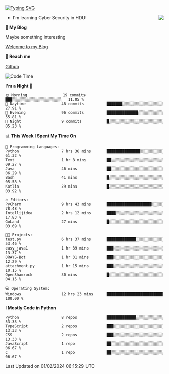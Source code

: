[![Typing SVG](https://readme-typing-svg.herokuapp.com?font=Fira+Code&pause=1000&random=false&width=450&height=60&lines=Hello+%F0%9F%91%8B%F0%9F%8F%BB;I'm+JBNRZ)](https://git.io/typing-svg)

<a href="#">
  <img align="right" src="https://github-readme-stats.vercel.app/api?username=JBNRZ&show_icons=true&bg_color=15,f2f7fd,E0EAFC" />
</a>

- I'm learning Cyber Security in HDU

 **🌱 My Blog**

Maybe something interesting

[Welcome to my Blog](https://jbnrz.com.cn/)

 **💬 Reach me** 

[Github](https://github.com/JBNRZ)


<!--START_SECTION:waka-->
![Code Time](http://img.shields.io/badge/Code%20Time-289%20hrs-blue)

**I'm a Night 🦉** 

```text
🌞 Morning                19 commits          ███░░░░░░░░░░░░░░░░░░░░░░   11.05 % 
🌆 Daytime                48 commits          ███████░░░░░░░░░░░░░░░░░░   27.91 % 
🌃 Evening                96 commits          ██████████████░░░░░░░░░░░   55.81 % 
🌙 Night                  9 commits           █░░░░░░░░░░░░░░░░░░░░░░░░   05.23 % 
```


📊 **This Week I Spent My Time On** 

```text
💬 Programming Languages: 
Python                   7 hrs 36 mins       ███████████████░░░░░░░░░░   61.32 % 
Text                     1 hr 8 mins         ██░░░░░░░░░░░░░░░░░░░░░░░   09.27 % 
Java                     46 mins             ██░░░░░░░░░░░░░░░░░░░░░░░   06.29 % 
Bash                     41 mins             █░░░░░░░░░░░░░░░░░░░░░░░░   05.58 % 
Kotlin                   29 mins             █░░░░░░░░░░░░░░░░░░░░░░░░   03.92 % 

🔥 Editors: 
PyCharm                  9 hrs 43 mins       ████████████████████░░░░░   78.48 % 
Intellijidea             2 hrs 12 mins       ████░░░░░░░░░░░░░░░░░░░░░   17.83 % 
GoLand                   27 mins             █░░░░░░░░░░░░░░░░░░░░░░░░   03.69 % 

🐱‍💻 Projects: 
test.py                  6 hrs 37 mins       █████████████░░░░░░░░░░░░   53.46 % 
easy_java1               1 hr 39 mins        ███░░░░░░░░░░░░░░░░░░░░░░   13.37 % 
0RAYS-Bot                1 hr 31 mins        ███░░░░░░░░░░░░░░░░░░░░░░   12.29 % 
attachment.py            1 hr 15 mins        ███░░░░░░░░░░░░░░░░░░░░░░   10.15 % 
OpenShamrock             30 mins             █░░░░░░░░░░░░░░░░░░░░░░░░   04.15 % 

💻 Operating System: 
Windows                  12 hrs 23 mins      █████████████████████████   100.00 % 
```

**I Mostly Code in Python** 

```text
Python                   8 repos             █████████████░░░░░░░░░░░░   53.33 % 
TypeScript               2 repos             ███░░░░░░░░░░░░░░░░░░░░░░   13.33 % 
CSS                      2 repos             ███░░░░░░░░░░░░░░░░░░░░░░   13.33 % 
JavaScript               1 repo              ██░░░░░░░░░░░░░░░░░░░░░░░   06.67 % 
C                        1 repo              ██░░░░░░░░░░░░░░░░░░░░░░░   06.67 % 
```




 Last Updated on 01/02/2024 06:15:29 UTC
<!--END_SECTION:waka-->
